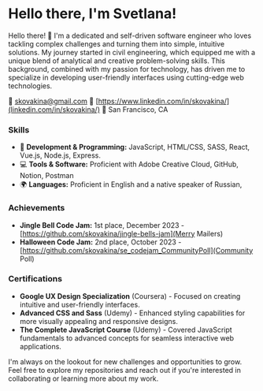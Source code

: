 # Hello there, I'm Svetlana! 

Hello there! 👋 I'm a dedicated and self-driven software engineer who loves tackling complex challenges and turning them into simple, intuitive solutions. My journey started in civil engineering, which equipped me with a unique blend of analytical and creative problem-solving skills. This background, combined with my passion for technology, has driven me to specialize in developing user-friendly interfaces using cutting-edge web technologies.

📧 skovakina@gmail.com 
💼 [https://www.linkedin.com/in/skovakina/](linkedin.com/in/skovakina/) 
📍 San Francisco, CA

### Skills

- 🔧 **Development & Programming:** JavaScript, HTML/CSS, SASS, React, Vue.js, Node.js, Express.
- 💻 **Tools & Software:** Proficient with Adobe Creative Cloud, GitHub, Notion, Postman
- 🌍 **Languages:** Proficient in English and a native speaker of Russian,

### Achievements

- **Jingle Bell Code Jam:** 1st place, December 2023 - [https://github.com/skovakina/jingle-bells-jam](Merry Mailers)
- **Halloween Code Jam:** 2nd place, October 2023 - [https://github.com/skovakina/se_codejam_CommunityPoll](Community Poll)

### Certifications

- **Google UX Design Specialization** (Coursera) - Focused on creating intuitive and user-friendly interfaces.
- **Advanced CSS and Sass** (Udemy) - Enhanced styling capabilities for more visually appealing and responsive designs.
- **The Complete JavaScript Course** (Udemy) - Covered JavaScript fundamentals to advanced concepts for seamless interactive web applications.

I'm always on the lookout for new challenges and opportunities to grow. Feel free to explore my repositories and reach out if you're interested in collaborating or learning more about my work.

